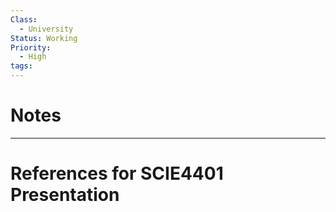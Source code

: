 ```yaml
---
Class:
  - University
Status: Working
Priority:
  - High
tags:
---
```

# Notes



---
# References for SCIE4401 Presentation
